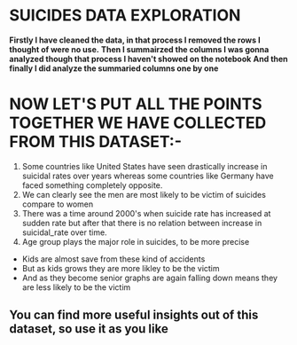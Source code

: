 # **SUICIDES DATA EXPLORATION**

**Firstly I have cleaned the data, in that process I removed the rows I thought of were no use.**
**Then I summairzed the columns I was gonna analyzed though that process I haven't showed on the notebook**
**And then finally I did analyze the summaried columns one by one**




# **NOW LET'S PUT ALL THE POINTS TOGETHER WE HAVE COLLECTED FROM THIS DATASET:-**
1. Some countries like United States have seen drastically increase in suicidal rates over years whereas some countries like Germany have faced something completely opposite.
2. We can clearly see the men are most likely to be victim of suicides compare to women
3. There was a time around 2000's when suicide rate has increased at sudden rate but after that there is no relation between increase in suicidal_rate over time.
4. Age group plays the major role in suicides, to be more precise
  * Kids are almost save from these kind of accidents
  * But as kids grows they are more likley to be the victim
  * And as they become senior graphs are again falling down means they are less likely to be the victim
  
## **You can find more useful insights out of this dataset, so use it as you like**
